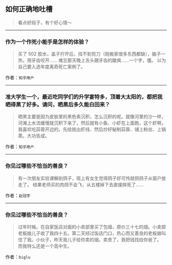 ## 如何正确地吐槽

> 看点好段子，有个好心情～


 
---

### 作为一个作死小能手是怎样的体验？

> 买了 502 胶水，盖子拧开后，找不到剪刀（刚搬家很多东西都缺），脑子一热，用牙齿咬开……
> 难忘那天晚上舌头跟牙齿的酸爽……一个字，僵。
> 以为自己要入选年度离奇死亡案例了。


作者：`知乎用户`

---

### 准大学生一个，最近吃同学们的升学宴特多，顶着大太阳的，都把我晒得黑了好多。请问，晒黑后多久能白回来？

> 晒黑主要是因为皮肤里的黑色素沉积，怎么沉积的呢。就像河里的沙一样，河滩上水流缓慢就沉积下来了，然后就有小鱼、小虾在上面跑，这个虾啊，我喜欢吃蒜蓉开边的。先给挑出虾线、然后炒好秘制蒜蓉、铺上粉丝、上锅蒸。大功告成。


作者：`知乎用户`

---

### 你见过哪些不恰当的善良？

> 有一次朋友实验课解剖鸽子，班上有女生觉得鸽子好可怜就把鸽子从窗户放走了。
> 结果老师买的肉鸽不会飞，从五楼掉下去直接摔死了……


作者：`赵冠宇`

---

### 你见过哪些不恰当的善良？

> 过年时候。在自家饭店对面的小卖部里买了包烟，原价三十七的烟。小卖部老板娘儿子收了我四十五。第二天经过饭店门口，热心而又善良的老板娘叫住了我。小伙子，昨天我儿子给你卖的烟，卖贵了，我把钱找给你爸了。
> 而我特么还是一个高中生。


作者：`biglu`